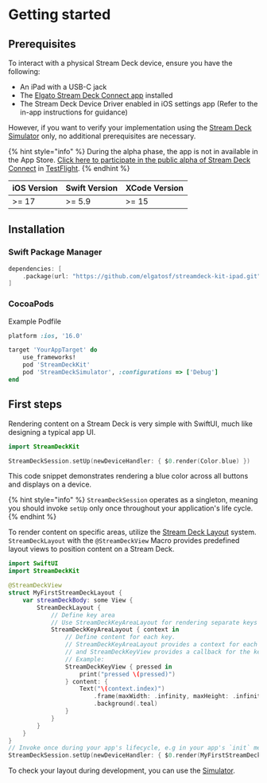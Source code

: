 # Getting started

## Prerequisites

To interact with a physical Stream Deck device, ensure you have the following:

- An iPad with a USB-C jack
- The [Elgato Stream Deck Connect app](StreamDeckConnect.md) installed
- The Stream Deck Device Driver enabled in iOS settings app (Refer to the in-app instructions for guidance)

However, if you want to verify your implementation using the [Stream Deck Simulator](Simulator.md) only, no additional prerequisites are necessary.

{% hint style="info" %}
During the alpha phase, the app is not in available in the App Store. [Click here to participate in the public alpha of Stream Deck Connect](https://testflight.apple.com/join/U4bWfk8O) in [TestFlight](https://developer.apple.com/testflight/).
{% endhint %}

| iOS Version | Swift Version | XCode Version |
| ----------- | ------------- | ------------- |
| >= 17       | >= 5.9        | >= 15         |

## Installation

### Swift Package Manager 

```swift
dependencies: [
    .package(url: "https://github.com/elgatosf/streamdeck-kit-ipad.git", upToNextMajor: "0.0.1")
]
```

### CocoaPods

Example Podfile

```Ruby
platform :ios, '16.0'

target 'YourAppTarget' do
    use_frameworks!
    pod 'StreamDeckKit'
    pod 'StreamDeckSimulator', :configurations => ['Debug']
end
```

## First steps

Rendering content on a Stream Deck is very simple with SwiftUI, much like designing a typical app UI.

```swift
import StreamDeckKit

StreamDeckSession.setUp(newDeviceHandler: { $0.render(Color.blue) })
```

This code snippet demonstrates rendering a blue color across all buttons and displays on a device.

{% hint style="info" %}
`StreamDeckSession` operates as a singleton, meaning you should invoke `setUp` only once throughout your application's life cycle.
{% endhint %}
 


To render content on specific areas, utilize the [Stream Deck Layout](Layout/README.md) system. `StreamDeckLayout` with the `@StreamDeckView` Macro provides predefined layout views to position content on a Stream Deck. 

```swift
import SwiftUI 
import StreamDeckKit

@StreamDeckView
struct MyFirstStreamDeckLayout {
    var streamDeckBody: some View {
        StreamDeckLayout {
            // Define key area
            // Use StreamDeckKeyAreaLayout for rendering separate keys
            StreamDeckKeyAreaLayout { context in
                // Define content for each key.
                // StreamDeckKeyAreaLayout provides a context for each available key,
                // and StreamDeckKeyView provides a callback for the key action
                // Example:
                StreamDeckKeyView { pressed in
                    print("pressed \(pressed)")
                } content: {
                    Text("\(context.index)")
                        .frame(maxWidth: .infinity, maxHeight: .infinity)
                        .background(.teal)
                }
            }
        }
    }
}
// Invoke once during your app's lifecycle, e.g in your app's `init` method.
StreamDeckSession.setUp(newDeviceHandler: { $0.render(MyFirstStreamDeckLayout()) })
```

To check your layout during development, you can use the [Simulator](Simulator.md).